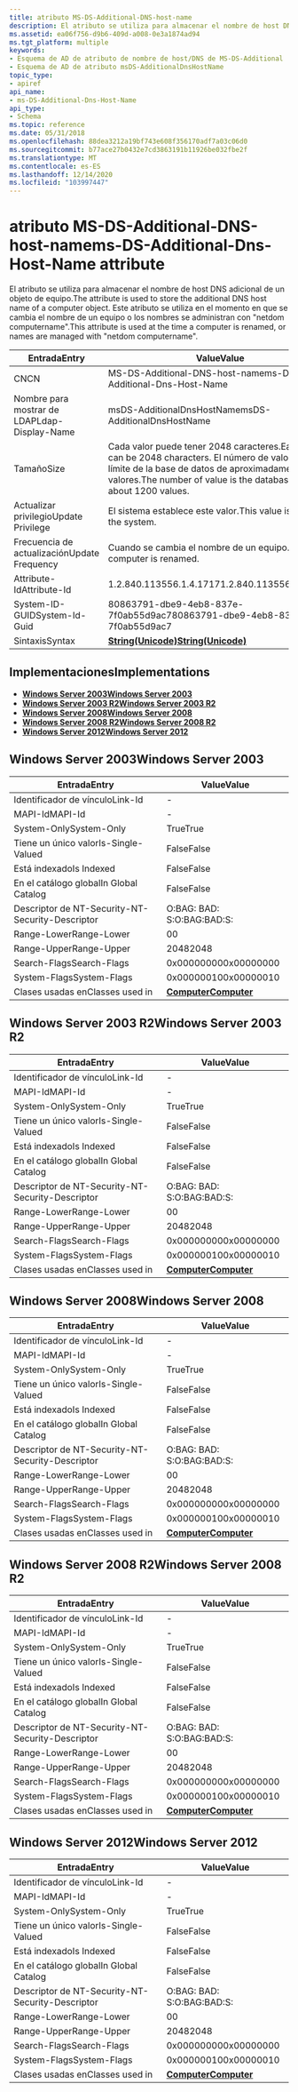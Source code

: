 ```yaml
---
title: atributo MS-DS-Additional-DNS-host-name
description: El atributo se utiliza para almacenar el nombre de host DNS adicional de un objeto de equipo. Este atributo se usa en el momento en que se cambia el nombre de un controlador de dominio.
ms.assetid: ea06f756-d9b6-409d-a008-0e3a1874ad94
ms.tgt_platform: multiple
keywords:
- Esquema de AD de atributo de nombre de host/DNS de MS-DS-Additional
- Esquema de AD de atributo msDS-AdditionalDnsHostName
topic_type:
- apiref
api_name:
- ms-DS-Additional-Dns-Host-Name
api_type:
- Schema
ms.topic: reference
ms.date: 05/31/2018
ms.openlocfilehash: 88dea3212a19bf743e608f356170adf7a03c06d0
ms.sourcegitcommit: b77ace27b0432e7cd3863191b11926be032fbe2f
ms.translationtype: MT
ms.contentlocale: es-ES
ms.lasthandoff: 12/14/2020
ms.locfileid: "103997447"
---
```

# <a name="ms-ds-additional-dns-host-name-attribute"></a><span data-ttu-id="c3bee-106">atributo MS-DS-Additional-DNS-host-name</span><span class="sxs-lookup"><span data-stu-id="c3bee-106">ms-DS-Additional-Dns-Host-Name attribute</span></span>

<span data-ttu-id="c3bee-107">El atributo se utiliza para almacenar el nombre de host DNS adicional de un objeto de equipo.</span><span class="sxs-lookup"><span data-stu-id="c3bee-107">The attribute is used to store the additional DNS host name of a computer object.</span></span> <span data-ttu-id="c3bee-108">Este atributo se utiliza en el momento en que se cambia el nombre de un equipo o los nombres se administran con "netdom computername".</span><span class="sxs-lookup"><span data-stu-id="c3bee-108">This attribute is used at the time a computer is renamed, or names are managed with "netdom computername".</span></span>



| <span data-ttu-id="c3bee-109">Entrada</span><span class="sxs-lookup"><span data-stu-id="c3bee-109">Entry</span></span> | <span data-ttu-id="c3bee-110">Value</span><span class="sxs-lookup"><span data-stu-id="c3bee-110">Value</span></span> |
|-------------------|-----------------------------------------------------------------------------|
| <span data-ttu-id="c3bee-111">CN</span><span class="sxs-lookup"><span data-stu-id="c3bee-111">CN</span></span>                | <span data-ttu-id="c3bee-112">MS-DS-Additional-DNS-host-name</span><span class="sxs-lookup"><span data-stu-id="c3bee-112">ms-DS-Additional-Dns-Host-Name</span></span>                                              |
| <span data-ttu-id="c3bee-113">Nombre para mostrar de LDAP</span><span class="sxs-lookup"><span data-stu-id="c3bee-113">Ldap-Display-Name</span></span> | <span data-ttu-id="c3bee-114">msDS-AdditionalDnsHostName</span><span class="sxs-lookup"><span data-stu-id="c3bee-114">msDS-AdditionalDnsHostName</span></span>                                                  |
| <span data-ttu-id="c3bee-115">Tamaño</span><span class="sxs-lookup"><span data-stu-id="c3bee-115">Size</span></span>              | <span data-ttu-id="c3bee-116">Cada valor puede tener 2048 caracteres.</span><span class="sxs-lookup"><span data-stu-id="c3bee-116">Each value can be 2048 characters.</span></span> <span data-ttu-id="c3bee-117">El número de valor es el límite de la base de datos de aproximadamente 1200 valores.</span><span class="sxs-lookup"><span data-stu-id="c3bee-117">The number of value is the database limit of about 1200 values.</span></span> |
| <span data-ttu-id="c3bee-118">Actualizar privilegio</span><span class="sxs-lookup"><span data-stu-id="c3bee-118">Update Privilege</span></span>  | <span data-ttu-id="c3bee-119">El sistema establece este valor.</span><span class="sxs-lookup"><span data-stu-id="c3bee-119">This value is set by the system.</span></span>                                            |
| <span data-ttu-id="c3bee-120">Frecuencia de actualización</span><span class="sxs-lookup"><span data-stu-id="c3bee-120">Update Frequency</span></span>  | <span data-ttu-id="c3bee-121">Cuando se cambia el nombre de un equipo.</span><span class="sxs-lookup"><span data-stu-id="c3bee-121">When a computer is renamed.</span></span>                                                 |
| <span data-ttu-id="c3bee-122">Attribute-Id</span><span class="sxs-lookup"><span data-stu-id="c3bee-122">Attribute-Id</span></span>      | <span data-ttu-id="c3bee-123">1.2.840.113556.1.4.1717</span><span class="sxs-lookup"><span data-stu-id="c3bee-123">1.2.840.113556.1.4.1717</span></span>                                                     |
| <span data-ttu-id="c3bee-124">System-ID-GUID</span><span class="sxs-lookup"><span data-stu-id="c3bee-124">System-Id-Guid</span></span>    | <span data-ttu-id="c3bee-125">80863791-dbe9-4eb8-837e-7f0ab55d9ac7</span><span class="sxs-lookup"><span data-stu-id="c3bee-125">80863791-dbe9-4eb8-837e-7f0ab55d9ac7</span></span>                                        |
| <span data-ttu-id="c3bee-126">Sintaxis</span><span class="sxs-lookup"><span data-stu-id="c3bee-126">Syntax</span></span>            | [<span data-ttu-id="c3bee-127">**String(Unicode)**</span><span class="sxs-lookup"><span data-stu-id="c3bee-127">**String(Unicode)**</span></span>](s-string-unicode.md)                                 |



## <a name="implementations"></a><span data-ttu-id="c3bee-128">Implementaciones</span><span class="sxs-lookup"><span data-stu-id="c3bee-128">Implementations</span></span>

-   [<span data-ttu-id="c3bee-129">**Windows Server 2003**</span><span class="sxs-lookup"><span data-stu-id="c3bee-129">**Windows Server 2003**</span></span>](#windows-server-2003)
-   [<span data-ttu-id="c3bee-130">**Windows Server 2003 R2**</span><span class="sxs-lookup"><span data-stu-id="c3bee-130">**Windows Server 2003 R2**</span></span>](#windows-server-2003-r2)
-   [<span data-ttu-id="c3bee-131">**Windows Server 2008**</span><span class="sxs-lookup"><span data-stu-id="c3bee-131">**Windows Server 2008**</span></span>](#windows-server-2008)
-   [<span data-ttu-id="c3bee-132">**Windows Server 2008 R2**</span><span class="sxs-lookup"><span data-stu-id="c3bee-132">**Windows Server 2008 R2**</span></span>](#windows-server-2008-r2)
-   [<span data-ttu-id="c3bee-133">**Windows Server 2012**</span><span class="sxs-lookup"><span data-stu-id="c3bee-133">**Windows Server 2012**</span></span>](#windows-server-2012)

## <a name="windows-server-2003"></a><span data-ttu-id="c3bee-134">Windows Server 2003</span><span class="sxs-lookup"><span data-stu-id="c3bee-134">Windows Server 2003</span></span>



| <span data-ttu-id="c3bee-135">Entrada</span><span class="sxs-lookup"><span data-stu-id="c3bee-135">Entry</span></span> | <span data-ttu-id="c3bee-136">Value</span><span class="sxs-lookup"><span data-stu-id="c3bee-136">Value</span></span> |
|------------------------|-------------------------------------------|
| <span data-ttu-id="c3bee-137">Identificador de vínculo</span><span class="sxs-lookup"><span data-stu-id="c3bee-137">Link-Id</span></span>                | \-                                        |
| <span data-ttu-id="c3bee-138">MAPI-Id</span><span class="sxs-lookup"><span data-stu-id="c3bee-138">MAPI-Id</span></span>                | \-                                        |
| <span data-ttu-id="c3bee-139">System-Only</span><span class="sxs-lookup"><span data-stu-id="c3bee-139">System-Only</span></span>            | <span data-ttu-id="c3bee-140">True</span><span class="sxs-lookup"><span data-stu-id="c3bee-140">True</span></span>                                      |
| <span data-ttu-id="c3bee-141">Tiene un único valor</span><span class="sxs-lookup"><span data-stu-id="c3bee-141">Is-Single-Valued</span></span>       | <span data-ttu-id="c3bee-142">False</span><span class="sxs-lookup"><span data-stu-id="c3bee-142">False</span></span>                                     |
| <span data-ttu-id="c3bee-143">Está indexado</span><span class="sxs-lookup"><span data-stu-id="c3bee-143">Is Indexed</span></span>             | <span data-ttu-id="c3bee-144">False</span><span class="sxs-lookup"><span data-stu-id="c3bee-144">False</span></span>                                     |
| <span data-ttu-id="c3bee-145">En el catálogo global</span><span class="sxs-lookup"><span data-stu-id="c3bee-145">In Global Catalog</span></span>      | <span data-ttu-id="c3bee-146">False</span><span class="sxs-lookup"><span data-stu-id="c3bee-146">False</span></span>                                     |
| <span data-ttu-id="c3bee-147">Descriptor de NT-Security-</span><span class="sxs-lookup"><span data-stu-id="c3bee-147">NT-Security-Descriptor</span></span> | <span data-ttu-id="c3bee-148">O:BAG: BAD: S:</span><span class="sxs-lookup"><span data-stu-id="c3bee-148">O:BAG:BAD:S:</span></span>                              |
| <span data-ttu-id="c3bee-149">Range-Lower</span><span class="sxs-lookup"><span data-stu-id="c3bee-149">Range-Lower</span></span>            | <span data-ttu-id="c3bee-150">0</span><span class="sxs-lookup"><span data-stu-id="c3bee-150">0</span></span>                                         |
| <span data-ttu-id="c3bee-151">Range-Upper</span><span class="sxs-lookup"><span data-stu-id="c3bee-151">Range-Upper</span></span>            | <span data-ttu-id="c3bee-152">2048</span><span class="sxs-lookup"><span data-stu-id="c3bee-152">2048</span></span>                                      |
| <span data-ttu-id="c3bee-153">Search-Flags</span><span class="sxs-lookup"><span data-stu-id="c3bee-153">Search-Flags</span></span>           | <span data-ttu-id="c3bee-154">0x00000000</span><span class="sxs-lookup"><span data-stu-id="c3bee-154">0x00000000</span></span>                                |
| <span data-ttu-id="c3bee-155">System-Flags</span><span class="sxs-lookup"><span data-stu-id="c3bee-155">System-Flags</span></span>           | <span data-ttu-id="c3bee-156">0x00000010</span><span class="sxs-lookup"><span data-stu-id="c3bee-156">0x00000010</span></span>                                |
| <span data-ttu-id="c3bee-157">Clases usadas en</span><span class="sxs-lookup"><span data-stu-id="c3bee-157">Classes used in</span></span>        | [<span data-ttu-id="c3bee-158">**Computer**</span><span class="sxs-lookup"><span data-stu-id="c3bee-158">**Computer**</span></span>](c-computer.md)<br/> |



## <a name="windows-server-2003-r2"></a><span data-ttu-id="c3bee-159">Windows Server 2003 R2</span><span class="sxs-lookup"><span data-stu-id="c3bee-159">Windows Server 2003 R2</span></span>



| <span data-ttu-id="c3bee-160">Entrada</span><span class="sxs-lookup"><span data-stu-id="c3bee-160">Entry</span></span> | <span data-ttu-id="c3bee-161">Value</span><span class="sxs-lookup"><span data-stu-id="c3bee-161">Value</span></span> |
|------------------------|-------------------------------------------|
| <span data-ttu-id="c3bee-162">Identificador de vínculo</span><span class="sxs-lookup"><span data-stu-id="c3bee-162">Link-Id</span></span>                | \-                                        |
| <span data-ttu-id="c3bee-163">MAPI-Id</span><span class="sxs-lookup"><span data-stu-id="c3bee-163">MAPI-Id</span></span>                | \-                                        |
| <span data-ttu-id="c3bee-164">System-Only</span><span class="sxs-lookup"><span data-stu-id="c3bee-164">System-Only</span></span>            | <span data-ttu-id="c3bee-165">True</span><span class="sxs-lookup"><span data-stu-id="c3bee-165">True</span></span>                                      |
| <span data-ttu-id="c3bee-166">Tiene un único valor</span><span class="sxs-lookup"><span data-stu-id="c3bee-166">Is-Single-Valued</span></span>       | <span data-ttu-id="c3bee-167">False</span><span class="sxs-lookup"><span data-stu-id="c3bee-167">False</span></span>                                     |
| <span data-ttu-id="c3bee-168">Está indexado</span><span class="sxs-lookup"><span data-stu-id="c3bee-168">Is Indexed</span></span>             | <span data-ttu-id="c3bee-169">False</span><span class="sxs-lookup"><span data-stu-id="c3bee-169">False</span></span>                                     |
| <span data-ttu-id="c3bee-170">En el catálogo global</span><span class="sxs-lookup"><span data-stu-id="c3bee-170">In Global Catalog</span></span>      | <span data-ttu-id="c3bee-171">False</span><span class="sxs-lookup"><span data-stu-id="c3bee-171">False</span></span>                                     |
| <span data-ttu-id="c3bee-172">Descriptor de NT-Security-</span><span class="sxs-lookup"><span data-stu-id="c3bee-172">NT-Security-Descriptor</span></span> | <span data-ttu-id="c3bee-173">O:BAG: BAD: S:</span><span class="sxs-lookup"><span data-stu-id="c3bee-173">O:BAG:BAD:S:</span></span>                              |
| <span data-ttu-id="c3bee-174">Range-Lower</span><span class="sxs-lookup"><span data-stu-id="c3bee-174">Range-Lower</span></span>            | <span data-ttu-id="c3bee-175">0</span><span class="sxs-lookup"><span data-stu-id="c3bee-175">0</span></span>                                         |
| <span data-ttu-id="c3bee-176">Range-Upper</span><span class="sxs-lookup"><span data-stu-id="c3bee-176">Range-Upper</span></span>            | <span data-ttu-id="c3bee-177">2048</span><span class="sxs-lookup"><span data-stu-id="c3bee-177">2048</span></span>                                      |
| <span data-ttu-id="c3bee-178">Search-Flags</span><span class="sxs-lookup"><span data-stu-id="c3bee-178">Search-Flags</span></span>           | <span data-ttu-id="c3bee-179">0x00000000</span><span class="sxs-lookup"><span data-stu-id="c3bee-179">0x00000000</span></span>                                |
| <span data-ttu-id="c3bee-180">System-Flags</span><span class="sxs-lookup"><span data-stu-id="c3bee-180">System-Flags</span></span>           | <span data-ttu-id="c3bee-181">0x00000010</span><span class="sxs-lookup"><span data-stu-id="c3bee-181">0x00000010</span></span>                                |
| <span data-ttu-id="c3bee-182">Clases usadas en</span><span class="sxs-lookup"><span data-stu-id="c3bee-182">Classes used in</span></span>        | [<span data-ttu-id="c3bee-183">**Computer**</span><span class="sxs-lookup"><span data-stu-id="c3bee-183">**Computer**</span></span>](c-computer.md)<br/> |



## <a name="windows-server-2008"></a><span data-ttu-id="c3bee-184">Windows Server 2008</span><span class="sxs-lookup"><span data-stu-id="c3bee-184">Windows Server 2008</span></span>



| <span data-ttu-id="c3bee-185">Entrada</span><span class="sxs-lookup"><span data-stu-id="c3bee-185">Entry</span></span> | <span data-ttu-id="c3bee-186">Value</span><span class="sxs-lookup"><span data-stu-id="c3bee-186">Value</span></span> |
|------------------------|-------------------------------------------|
| <span data-ttu-id="c3bee-187">Identificador de vínculo</span><span class="sxs-lookup"><span data-stu-id="c3bee-187">Link-Id</span></span>                | \-                                        |
| <span data-ttu-id="c3bee-188">MAPI-Id</span><span class="sxs-lookup"><span data-stu-id="c3bee-188">MAPI-Id</span></span>                | \-                                        |
| <span data-ttu-id="c3bee-189">System-Only</span><span class="sxs-lookup"><span data-stu-id="c3bee-189">System-Only</span></span>            | <span data-ttu-id="c3bee-190">True</span><span class="sxs-lookup"><span data-stu-id="c3bee-190">True</span></span>                                      |
| <span data-ttu-id="c3bee-191">Tiene un único valor</span><span class="sxs-lookup"><span data-stu-id="c3bee-191">Is-Single-Valued</span></span>       | <span data-ttu-id="c3bee-192">False</span><span class="sxs-lookup"><span data-stu-id="c3bee-192">False</span></span>                                     |
| <span data-ttu-id="c3bee-193">Está indexado</span><span class="sxs-lookup"><span data-stu-id="c3bee-193">Is Indexed</span></span>             | <span data-ttu-id="c3bee-194">False</span><span class="sxs-lookup"><span data-stu-id="c3bee-194">False</span></span>                                     |
| <span data-ttu-id="c3bee-195">En el catálogo global</span><span class="sxs-lookup"><span data-stu-id="c3bee-195">In Global Catalog</span></span>      | <span data-ttu-id="c3bee-196">False</span><span class="sxs-lookup"><span data-stu-id="c3bee-196">False</span></span>                                     |
| <span data-ttu-id="c3bee-197">Descriptor de NT-Security-</span><span class="sxs-lookup"><span data-stu-id="c3bee-197">NT-Security-Descriptor</span></span> | <span data-ttu-id="c3bee-198">O:BAG: BAD: S:</span><span class="sxs-lookup"><span data-stu-id="c3bee-198">O:BAG:BAD:S:</span></span>                              |
| <span data-ttu-id="c3bee-199">Range-Lower</span><span class="sxs-lookup"><span data-stu-id="c3bee-199">Range-Lower</span></span>            | <span data-ttu-id="c3bee-200">0</span><span class="sxs-lookup"><span data-stu-id="c3bee-200">0</span></span>                                         |
| <span data-ttu-id="c3bee-201">Range-Upper</span><span class="sxs-lookup"><span data-stu-id="c3bee-201">Range-Upper</span></span>            | <span data-ttu-id="c3bee-202">2048</span><span class="sxs-lookup"><span data-stu-id="c3bee-202">2048</span></span>                                      |
| <span data-ttu-id="c3bee-203">Search-Flags</span><span class="sxs-lookup"><span data-stu-id="c3bee-203">Search-Flags</span></span>           | <span data-ttu-id="c3bee-204">0x00000000</span><span class="sxs-lookup"><span data-stu-id="c3bee-204">0x00000000</span></span>                                |
| <span data-ttu-id="c3bee-205">System-Flags</span><span class="sxs-lookup"><span data-stu-id="c3bee-205">System-Flags</span></span>           | <span data-ttu-id="c3bee-206">0x00000010</span><span class="sxs-lookup"><span data-stu-id="c3bee-206">0x00000010</span></span>                                |
| <span data-ttu-id="c3bee-207">Clases usadas en</span><span class="sxs-lookup"><span data-stu-id="c3bee-207">Classes used in</span></span>        | [<span data-ttu-id="c3bee-208">**Computer**</span><span class="sxs-lookup"><span data-stu-id="c3bee-208">**Computer**</span></span>](c-computer.md)<br/> |



## <a name="windows-server-2008-r2"></a><span data-ttu-id="c3bee-209">Windows Server 2008 R2</span><span class="sxs-lookup"><span data-stu-id="c3bee-209">Windows Server 2008 R2</span></span>



| <span data-ttu-id="c3bee-210">Entrada</span><span class="sxs-lookup"><span data-stu-id="c3bee-210">Entry</span></span> | <span data-ttu-id="c3bee-211">Value</span><span class="sxs-lookup"><span data-stu-id="c3bee-211">Value</span></span> |
|------------------------|-------------------------------------------|
| <span data-ttu-id="c3bee-212">Identificador de vínculo</span><span class="sxs-lookup"><span data-stu-id="c3bee-212">Link-Id</span></span>                | \-                                        |
| <span data-ttu-id="c3bee-213">MAPI-Id</span><span class="sxs-lookup"><span data-stu-id="c3bee-213">MAPI-Id</span></span>                | \-                                        |
| <span data-ttu-id="c3bee-214">System-Only</span><span class="sxs-lookup"><span data-stu-id="c3bee-214">System-Only</span></span>            | <span data-ttu-id="c3bee-215">True</span><span class="sxs-lookup"><span data-stu-id="c3bee-215">True</span></span>                                      |
| <span data-ttu-id="c3bee-216">Tiene un único valor</span><span class="sxs-lookup"><span data-stu-id="c3bee-216">Is-Single-Valued</span></span>       | <span data-ttu-id="c3bee-217">False</span><span class="sxs-lookup"><span data-stu-id="c3bee-217">False</span></span>                                     |
| <span data-ttu-id="c3bee-218">Está indexado</span><span class="sxs-lookup"><span data-stu-id="c3bee-218">Is Indexed</span></span>             | <span data-ttu-id="c3bee-219">False</span><span class="sxs-lookup"><span data-stu-id="c3bee-219">False</span></span>                                     |
| <span data-ttu-id="c3bee-220">En el catálogo global</span><span class="sxs-lookup"><span data-stu-id="c3bee-220">In Global Catalog</span></span>      | <span data-ttu-id="c3bee-221">False</span><span class="sxs-lookup"><span data-stu-id="c3bee-221">False</span></span>                                     |
| <span data-ttu-id="c3bee-222">Descriptor de NT-Security-</span><span class="sxs-lookup"><span data-stu-id="c3bee-222">NT-Security-Descriptor</span></span> | <span data-ttu-id="c3bee-223">O:BAG: BAD: S:</span><span class="sxs-lookup"><span data-stu-id="c3bee-223">O:BAG:BAD:S:</span></span>                              |
| <span data-ttu-id="c3bee-224">Range-Lower</span><span class="sxs-lookup"><span data-stu-id="c3bee-224">Range-Lower</span></span>            | <span data-ttu-id="c3bee-225">0</span><span class="sxs-lookup"><span data-stu-id="c3bee-225">0</span></span>                                         |
| <span data-ttu-id="c3bee-226">Range-Upper</span><span class="sxs-lookup"><span data-stu-id="c3bee-226">Range-Upper</span></span>            | <span data-ttu-id="c3bee-227">2048</span><span class="sxs-lookup"><span data-stu-id="c3bee-227">2048</span></span>                                      |
| <span data-ttu-id="c3bee-228">Search-Flags</span><span class="sxs-lookup"><span data-stu-id="c3bee-228">Search-Flags</span></span>           | <span data-ttu-id="c3bee-229">0x00000000</span><span class="sxs-lookup"><span data-stu-id="c3bee-229">0x00000000</span></span>                                |
| <span data-ttu-id="c3bee-230">System-Flags</span><span class="sxs-lookup"><span data-stu-id="c3bee-230">System-Flags</span></span>           | <span data-ttu-id="c3bee-231">0x00000010</span><span class="sxs-lookup"><span data-stu-id="c3bee-231">0x00000010</span></span>                                |
| <span data-ttu-id="c3bee-232">Clases usadas en</span><span class="sxs-lookup"><span data-stu-id="c3bee-232">Classes used in</span></span>        | [<span data-ttu-id="c3bee-233">**Computer**</span><span class="sxs-lookup"><span data-stu-id="c3bee-233">**Computer**</span></span>](c-computer.md)<br/> |



## <a name="windows-server-2012"></a><span data-ttu-id="c3bee-234">Windows Server 2012</span><span class="sxs-lookup"><span data-stu-id="c3bee-234">Windows Server 2012</span></span>



| <span data-ttu-id="c3bee-235">Entrada</span><span class="sxs-lookup"><span data-stu-id="c3bee-235">Entry</span></span> | <span data-ttu-id="c3bee-236">Value</span><span class="sxs-lookup"><span data-stu-id="c3bee-236">Value</span></span> |
|------------------------|-------------------------------------------|
| <span data-ttu-id="c3bee-237">Identificador de vínculo</span><span class="sxs-lookup"><span data-stu-id="c3bee-237">Link-Id</span></span>                | \-                                        |
| <span data-ttu-id="c3bee-238">MAPI-Id</span><span class="sxs-lookup"><span data-stu-id="c3bee-238">MAPI-Id</span></span>                | \-                                        |
| <span data-ttu-id="c3bee-239">System-Only</span><span class="sxs-lookup"><span data-stu-id="c3bee-239">System-Only</span></span>            | <span data-ttu-id="c3bee-240">True</span><span class="sxs-lookup"><span data-stu-id="c3bee-240">True</span></span>                                      |
| <span data-ttu-id="c3bee-241">Tiene un único valor</span><span class="sxs-lookup"><span data-stu-id="c3bee-241">Is-Single-Valued</span></span>       | <span data-ttu-id="c3bee-242">False</span><span class="sxs-lookup"><span data-stu-id="c3bee-242">False</span></span>                                     |
| <span data-ttu-id="c3bee-243">Está indexado</span><span class="sxs-lookup"><span data-stu-id="c3bee-243">Is Indexed</span></span>             | <span data-ttu-id="c3bee-244">False</span><span class="sxs-lookup"><span data-stu-id="c3bee-244">False</span></span>                                     |
| <span data-ttu-id="c3bee-245">En el catálogo global</span><span class="sxs-lookup"><span data-stu-id="c3bee-245">In Global Catalog</span></span>      | <span data-ttu-id="c3bee-246">False</span><span class="sxs-lookup"><span data-stu-id="c3bee-246">False</span></span>                                     |
| <span data-ttu-id="c3bee-247">Descriptor de NT-Security-</span><span class="sxs-lookup"><span data-stu-id="c3bee-247">NT-Security-Descriptor</span></span> | <span data-ttu-id="c3bee-248">O:BAG: BAD: S:</span><span class="sxs-lookup"><span data-stu-id="c3bee-248">O:BAG:BAD:S:</span></span>                              |
| <span data-ttu-id="c3bee-249">Range-Lower</span><span class="sxs-lookup"><span data-stu-id="c3bee-249">Range-Lower</span></span>            | <span data-ttu-id="c3bee-250">0</span><span class="sxs-lookup"><span data-stu-id="c3bee-250">0</span></span>                                         |
| <span data-ttu-id="c3bee-251">Range-Upper</span><span class="sxs-lookup"><span data-stu-id="c3bee-251">Range-Upper</span></span>            | <span data-ttu-id="c3bee-252">2048</span><span class="sxs-lookup"><span data-stu-id="c3bee-252">2048</span></span>                                      |
| <span data-ttu-id="c3bee-253">Search-Flags</span><span class="sxs-lookup"><span data-stu-id="c3bee-253">Search-Flags</span></span>           | <span data-ttu-id="c3bee-254">0x00000000</span><span class="sxs-lookup"><span data-stu-id="c3bee-254">0x00000000</span></span>                                |
| <span data-ttu-id="c3bee-255">System-Flags</span><span class="sxs-lookup"><span data-stu-id="c3bee-255">System-Flags</span></span>           | <span data-ttu-id="c3bee-256">0x00000010</span><span class="sxs-lookup"><span data-stu-id="c3bee-256">0x00000010</span></span>                                |
| <span data-ttu-id="c3bee-257">Clases usadas en</span><span class="sxs-lookup"><span data-stu-id="c3bee-257">Classes used in</span></span>        | [<span data-ttu-id="c3bee-258">**Computer**</span><span class="sxs-lookup"><span data-stu-id="c3bee-258">**Computer**</span></span>](c-computer.md)<br/> |



 

 





